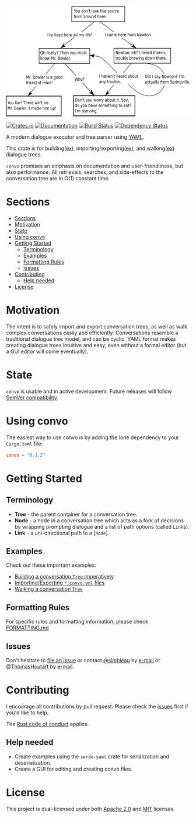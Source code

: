 <p align="center">
    <img alt="Conversation Tree Example" height="300x" src="assets/Tree.svg">
</p>

[![Crates.io](https://img.shields.io/crates/v/convo)](https://crates.io/crates/convo)
[![Documentation](https://docs.rs/convo/badge.svg)](https://docs.rs/convo)
[![Build Status](https://api.travis-ci.com/simbleau/convo.svg?branch=main)](https://travis-ci.com/simbleau/convo)
[![Dependency Status](https://deps.rs/repo/github/simbleau/convo/status.svg)](https://deps.rs/repo/github/simbleau/convo)

A modern dialogue executor and tree parser using [YAML](https://yaml.org/). 

This crate is for building([ex](https://github.com/simbleau/convo/blob/main/examples/building.rs)), importing/exporting([ex](https://github.com/simbleau/convo/blob/main/examples/io.rs)), and walking([ex](https://github.com/simbleau/convo/blob/main/examples/walking.rs)) dialogue trees.

`convo` promises an emphasis on documentation and user-friendliness, but also performance. All retrievals, searches, and side-effects to the conversation tree are in O(1) constant time.

# Sections

- [Sections](#sections)
- [Motivation](#motivation)
- [State](#state)
- [Using convo](#using-convo)
- [Getting Started](#getting-started)
  - [Terminology](#terminology)
  - [Examples](#examples)
  - [Formatting Rules](#formatting-rules)
  - [Issues](#issues)
- [Contributing](#contributing)
  - [Help needed](#help-needed)
- [License](#license)

# Motivation

The intent is to safely import and export conversation trees, as well as walk complex conversations easily and efficiently. Conversations resemble a traditional dialogue tree model, and can be cyclic. YAML format makes creating dialogue trees intuitive and easy, even without a formal editor (but a GUI editor will come eventually).

# State

`convo` is usable and in active development. Future releases will follow [SemVer compatibility](https://doc.rust-lang.org/cargo/reference/semver.html).

# Using convo

The easiest way to use convo is by adding the lone dependency to your `Cargo.toml` file:

```toml
convo = "0.1.2"
```

# Getting Started

## Terminology

  * **Tree** - the parent container for a conversation tree.
  * **Node** - a node in a conversation tree which acts as a fork of decisions by wrapping prompting dialogue and a list of path options (called `Link`s).
  * **Link** - a uni-directional path to a [`Node`].

## Examples

Check out these important examples:
  * [Building a conversation `Tree` imperatively](https://github.com/simbleau/convo/blob/main/examples/building.rs)
  * [Importing/Exporting `*.convo.yml` files](https://github.com/simbleau/convo/blob/main/examples/io.rs)
  * [Walking a conversation `Tree`](https://github.com/simbleau/convo/blob/main/examples/walking.rs)

## Formatting Rules

For specific rules and formatting information, please check [FORMATTING.md](FORMATTING.md)

## Issues

Don't hesitate to [file an issue](https://github.com/simbleau/convo/issues/new) or contact [@simbleau](https://github.com/simbleau) by [e-mail](mailto:spencer@imbleau.com) or [@ThomasHoutart](https://github.com/ThomasHoutart) by [e-mail](mailto:thomas.houtart98@gmail.com).

# Contributing

I encourage all contributions by pull request. Please check the [issues](https://github.com/simbleau/convo/issues) first if you'd like to help.

The [Rust code of conduct](https://www.rust-lang.org/policies/code-of-conduct) applies.

## Help needed

  * Create examples using the `serde-yaml` crate for serialization and deserialization.
  * Create a GUI for editing and creating convo files.

# License

This  project is dual-licensed under both [Apache 2.0](https://github.com/simbleau/convo/blob/main/LICENSE-APACHE) and [MIT](https://github.com/simbleau/convo/blob/main/LICENSE-MIT) licenses.
